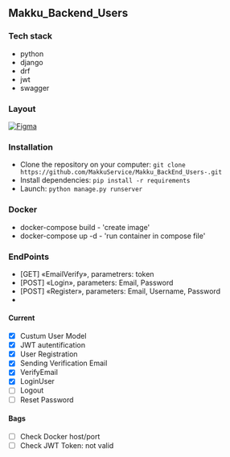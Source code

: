 ## Makku_Backend_Users

### Tech stack
- python
- django
- drf
- jwt
- swagger

### Layout

[![Figma](https://img.shields.io/badge/-Figma-black?style=flat-square&logo=figma)](https://www.figma.com/file/K6vy2Ewmb2hSN9bxOFnNGk/makku?node-id=1%3A2&t=JR3orsm7mB3LZErE-0)

### Installation

- Clone the repository on your computer: `git clone https://github.com/MakkuService/Makku_BackEnd_Users-.git`
- Install dependencies: `pip install -r requirements`
- Launch: `python manage.py runserver`

### Docker

- docker-compose build - 'create image'
- docker-compose up -d - 'run container in compose file'

### EndPoints

- [GET] «EmailVerify», parametrers: token
- [POST] «Login», parameters: Email, Password
- [POST] «Register», parameters: Email, Username, Password
- 

#### Current 
- [X] Custum User Model
- [X] JWT autentification
- [X] User Registration
- [X] Sending Verification Email
- [X] VerifyEmail
- [X] LoginUser
- [ ] Logout
- [ ] Reset Password

#### Bags
- [ ] Check Docker host/port
- [ ] Check JWT Token: not valid
